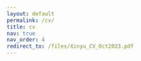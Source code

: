 ```yaml
---
layout: default
permalink: /cv/
title: cv
nav: true
nav_order: 4
redirect_to: /files/Xinyu_CV_Oct2023.pdf
---
```

